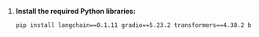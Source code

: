 1.  **Install the required Python libraries:**
    ```bash
    pip install langchain==0.1.11 gradio==5.23.2 transformers==4.38.2 bs4==0.0.2 requests==2.31.0 torch==2.2.1 torchvision torchaudio Pillow
    ```
